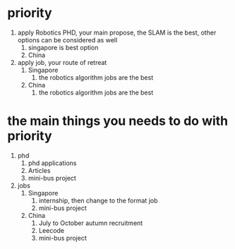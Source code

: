 # priority
1. apply Robotics PHD, your main propose, the SLAM is the best, other options can be considered as well 
	1. singapore is best option
	2. China
2. apply job, your route of retreat
	1. Singapore
		1. the robotics algorithm jobs are the best
	2. China
		1. the robotics algorithm jobs are the best
# the main things you needs to do with priority
1. phd
	1. phd applications
	2. Articles
	3. mini-bus project
2. jobs
	1. Singapore
		1. internship, then change to the format job
		2. mini-bus project
	2. China
		1. July to October autumn recruitment 
		2. Leecode
		3. mini-bus project